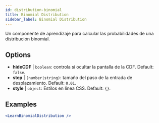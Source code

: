 ```yaml
---
id: distribution-binomial
title: Binomial Distribution
sidebar_label: Binomial Distribution
---
```


Un componente de aprendizaje para calcular las probabilidades de una distribución binomial.

## Options

* __hideCDF__ | `boolean`: controla si ocultar la pantalla de la CDF. Default: `false`.
* __step__ | `(number|string)`: tamaño del paso de la entrada de desplazamiento. Default: `0.01`.
* __style__ | `object`: Estilos en línea CSS. Default: `{}`.


## Examples

```jsx live
<LearnBinomialDistribution />
```

